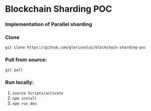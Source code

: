 # Blockchain Sharding POC

### Implementation of Parallel sharding

### Clone

`git clone https://github.com/glorisonlai/blockchain-sharding-poc`

### Pull from source:

`git pull`

### Run locally:

1. `source Scripts/activate`
2. `npm install`
3. `npm run dev`
